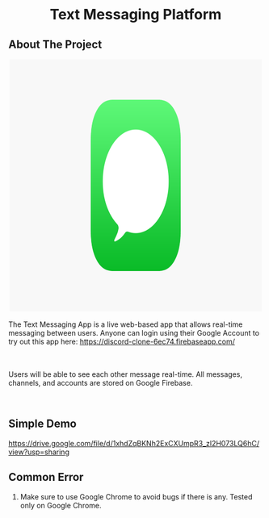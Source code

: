 
<br />
<p align="center">
  <a href="https://github.com/kdqdev/pathfinding-visual">
  </a>

  <h1 align="center">Text Messaging Platform</h1>

  
</p>





## About The Project

<p align="center">
  <a href="https://github.com/kdqdev/pathfinding-visual">
    <img src="messageicon.png" alt="Logo" width="500" height="500">
  </a>

  
</p>

The Text Messaging App is a live web-based app that allows real-time messaging between users. Anyone can login using their Google Account to try out this app here: https://discord-clone-6ec74.firebaseapp.com/
<br /><br /><br />

Users will be able to see each other message real-time. All messages, channels, and accounts are stored on Google Firebase.

<br>

## Simple Demo
https://drive.google.com/file/d/1xhdZqBKNh2ExCXUmpR3_zl2H073LQ6hC/view?usp=sharing
<br>

## Common Error

1. Make sure to use Google Chrome to avoid bugs if there is any. Tested only on Google Chrome.







